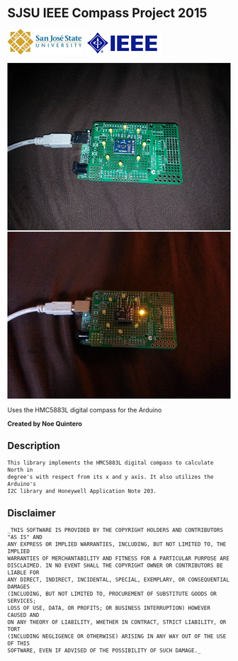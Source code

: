 SJSU IEEE Compass Project 2015
==============================
![](\sjsu_horiz.jpg)
![](\IEEE_logo.jpg)


![](\Digital_compass.jpg)
![](\Digital_compass_led.jpg)

Uses the HMC5883L digital compass for the Arduino

**Created by Noe Quintero**

Description
---------------------------------------------------
    This library implements the HMC5883L digital compass to calculate North in 
    degree's with respect from its x and y axis. It also utilizes the Arduino's 
    I2C library and Honeywell Application Note 203.

Disclaimer
---------------------------------------------------
    _THIS SOFTWARE IS PROVIDED BY THE COPYRIGHT HOLDERS AND CONTRIBUTORS "AS IS" AND
    ANY EXPRESS OR IMPLIED WARRANTIES, INCLUDING, BUT NOT LIMITED TO, THE IMPLIED
    WARRANTIES OF MERCHANTABILITY AND FITNESS FOR A PARTICULAR PURPOSE ARE
    DISCLAIMED. IN NO EVENT SHALL THE COPYRIGHT OWNER OR CONTRIBUTORS BE LIABLE FOR
    ANY DIRECT, INDIRECT, INCIDENTAL, SPECIAL, EXEMPLARY, OR CONSEQUENTIAL DAMAGES
    (INCLUDING, BUT NOT LIMITED TO, PROCUREMENT OF SUBSTITUTE GOODS OR SERVICES;
    LOSS OF USE, DATA, OR PROFITS; OR BUSINESS INTERRUPTION) HOWEVER CAUSED AND
    ON ANY THEORY OF LIABILITY, WHETHER IN CONTRACT, STRICT LIABILITY, OR TORT
    (INCLUDING NEGLIGENCE OR OTHERWISE) ARISING IN ANY WAY OUT OF THE USE OF THIS
    SOFTWARE, EVEN IF ADVISED OF THE POSSIBILITY OF SUCH DAMAGE._